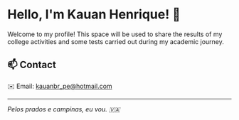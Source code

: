 # Hello, I'm Kauan Henrique! 👋

Welcome to my profile! This space will be used to share the results of my college activities and some tests carried out during my academic journey.

## 📫 Contact
✉️ Email: [kauanbr_pe@hotmail.com](mailto:kauanbr_pe@hotmail.com)

---

*Pelos prados e campinas, eu vou. 🇻🇦*
